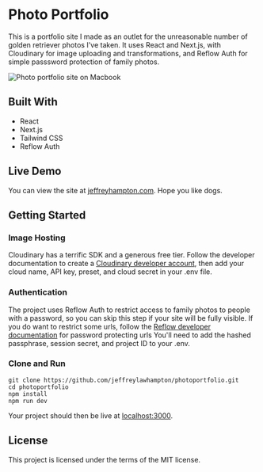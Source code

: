 # Photo Portfolio
This is a portfolio site I made as an outlet for the unreasonable number of golden retriever photos I've taken. It uses React and Next.js, with Cloudinary for image uploading and transformations, and Reflow Auth for simple passsword protection of family photos.

![Photo portfolio site on Macbook](https://res.cloudinary.com/dgswa3kpt/image/upload/v1728758520/vzructatvhk52p4buetd.png)

## Built With
- React
- Next.js
- Tailwind CSS
- Reflow Auth

## Live Demo
You can view the site at [jeffreyhampton.com](https://jeffreyhampton.com/). Hope you like dogs.

## Getting Started
### Image Hosting
Cloudinary has a terrific SDK and a generous free tier. Follow the developer documentation to create a [Cloudinary developer account](https://cloudinary.com/documentation/how_to_integrate_cloudinary), then add your cloud name, API key, preset, and cloud secret in your .env file.

### Authentication
The project uses Reflow Auth to restrict access to family photos to people with a password, so you can skip this step if your site will be fully visible. If you do want to restrict some urls, follow the [Reflow developer documentation](https://reflowhq.com/learn/how-to-password-protect-a-nextjs-web-app/) for password protecting urls You'll need to add the hashed passphrase, session secret, and project ID to your .env.

### Clone and Run
`git clone https://github.com/jeffreylawhampton/photoportfolio.git`\
`cd photoportfolio`\
`npm install`\
`npm run dev`

Your project should then be live at [localhost:3000](https://localhost:3000/).

## License
This project is licensed under the terms of the MIT license. 
